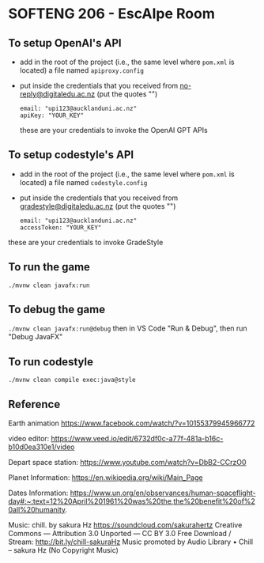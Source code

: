 # SOFTENG 206 - EscAIpe Room

## To setup OpenAI's API

- add in the root of the project (i.e., the same level where `pom.xml` is located) a file named `apiproxy.config`
- put inside the credentials that you received from no-reply@digitaledu.ac.nz (put the quotes "")

  ```
  email: "upi123@aucklanduni.ac.nz"
  apiKey: "YOUR_KEY"
  ```
  these are your credentials to invoke the OpenAI GPT APIs

## To setup codestyle's API

- add in the root of the project (i.e., the same level where `pom.xml` is located) a file named `codestyle.config`
- put inside the credentials that you received from gradestyle@digitaledu.ac.nz (put the quotes "")

  ```
  email: "upi123@aucklanduni.ac.nz"
  accessToken: "YOUR_KEY"
  ```

 these are your credentials to invoke GradeStyle

## To run the game

`./mvnw clean javafx:run`

## To debug the game

`./mvnw clean javafx:run@debug` then in VS Code "Run & Debug", then run "Debug JavaFX"

## To run codestyle

`./mvnw clean compile exec:java@style`

## Reference

Earth animation
https://www.facebook.com/watch/?v=10155379945966772

video editor:
https://www.veed.io/edit/6732df0c-a77f-481a-b16c-b10d0ea310e1/video

Depart space station:
https://www.youtube.com/watch?v=DbB2-CCrzO0

Planet Information:
https://en.wikipedia.org/wiki/Main_Page

Dates Information:
https://www.un.org/en/observances/human-spaceflight-day#:~:text=12%20April%201961%20was%20the,the%20benefit%20of%20all%20humanity.

Music:
chill. by sakura Hz https://soundcloud.com/sakurahertz
Creative Commons — Attribution 3.0 Unported  — CC BY 3.0 
Free Download / Stream: http://bit.ly/chill-sakuraHz
Music promoted by Audio Library • Chill – sakura Hz (No Copyright Music)
